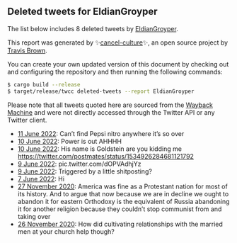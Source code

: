 ## Deleted tweets for EldianGroyper

The list below includes 8 deleted tweets by
[EldianGroyper](https://twitter.com/EldianGroyper).



This report was generated by ✨[cancel-culture](https://github.com/travisbrown/cancel-culture)✨,
an open source project by [Travis Brown](https://twitter.com/travisbrown).

You can create your own updated version of this document by checking out and configuring the
repository and then running the following commands:

```bash
$ cargo build --release
$ target/release/twcc deleted-tweets --report EldianGroyper
```

Please note that all tweets quoted here are sourced from the
[Wayback Machine](https://web.archive.org) and were not directly accessed through the Twitter API or
any Twitter client.

* [11 June 2022](https://web.archive.org/web/20220611052910/https://twitter.com/EldianGroyper/status/1535494288712339464): Can’t find Pepsi nitro anywhere it’s so over <!--1535494288712339464-->
* [10 June 2022](https://web.archive.org/web/20220610230004/https://twitter.com/EldianGroyper/status/1535396192783421441): Power is out AHHHH <!--1535396192783421441-->
* [10 June 2022](https://web.archive.org/web/20220610041649/https://twitter.com/EldianGroyper/status/1535113527366754305): His name is Goldstein are you kidding me https://twitter.com/postmates/status/1534926284681121792 <!--1535113527366754305-->
* [ 9 June 2022](https://web.archive.org/web/20220609234813/https://twitter.com/EldianGroyper/status/1535046035642384392): pic.twitter.com/dOPVAdhjYz <!--1535046035642384392-->
* [ 9 June 2022](https://web.archive.org/web/20220609215948/https://twitter.com/EldianGroyper/status/1535018700407021575): Triggered by a little shitposting? <!--1535018700407021575-->
* [ 7 June 2022](https://web.archive.org/web/20220607182443/https://twitter.com/EldianGroyper/status/1534239820167397378): Hi <!--1534239820167397378-->
* [27 November 2020](https://web.archive.org/web/20201127174808/https://twitter.com/eldiangroyper/status/1332375415915237377): America was fine as a Protestant nation for most of its history. And to argue that now because we are in decline we ought to abandon it for eastern Orthodoxy is the equivalent of Russia abandoning it for another religion because they couldn’t stop communist from and taking over <!--1332375415915237377-->
* [26 November 2020](https://web.archive.org/web/20201126074414/https://twitter.com/eldiangroyper/status/1331866214767992832): How did cultivating relationships with the married men at your church help though? <!--1331866214767992832-->
